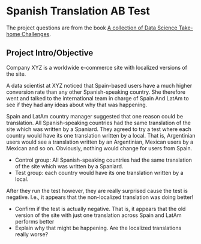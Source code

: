 # Spanish Translation AB Test
The project questions are from the book [A collection of Data Science Take-home Challenges](https://datamasked.com/).

## Project Intro/Objective
Company XYZ is a worldwide e-commerce site with localized versions of the site.

A data scientist at XYZ noticed that Spain-based users have a much higher conversion rate than any other Spanish-speaking country. She therefore went and talked to the international team in charge of Spain And LatAm to see if they had any ideas about why that was happening.

Spain and LatAm country manager suggested that one reason could be translation. All Spanish-speaking countries had the same translation of the site which was written by a Spaniard. They agreed to try a test where each country would have its one translation written by a local. That is, Argentinian users would see a translation written by an Argentinian, Mexican users by a Mexican and so on. Obviously, nothing would change for users from Spain.

* Control group: All Spanish-speaking countries had the same translation of the site which was written by a Spaniard.
* Test group: each country would have its one translation written by a local.

After they run the test however, they are really surprised cause the test is negative. I.e., it appears that the non-localized translation was doing better!
* Confirm if the test is actually negative. That is, it appears that the old version of the site with just one translation across Spain and LatAm performs better
* Explain why that might be happening. Are the localized translations really worse?
